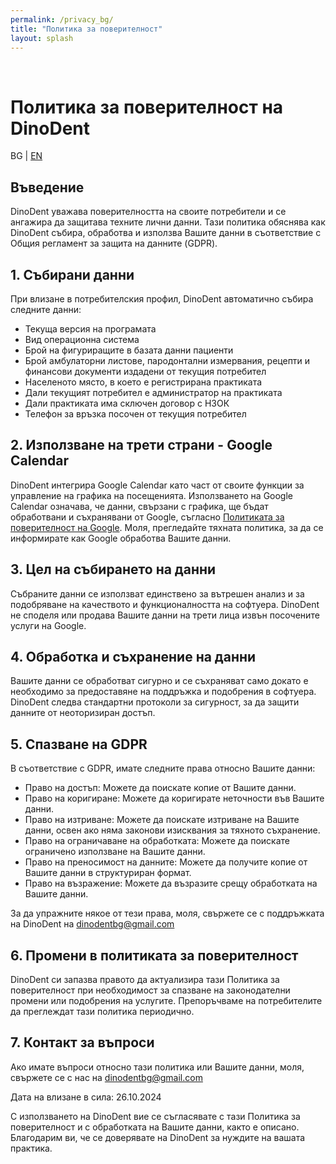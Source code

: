 ```yaml
---
permalink: /privacy_bg/
title: "Политика за поверителност"
layout: splash
---
```

<br>



# Политика за поверителност на DinoDent 
BG | [EN](/privacy_en)


## Въведение

DinoDent уважава поверителността на своите потребители и се ангажира да защитава техните лични данни. Тази политика обяснява как DinoDent събира, обработва и използва Вашите данни в съответствие с Общия регламент за защита на данните (GDPR).

## 1. Събирани данни

При влизане в потребителския профил, DinoDent автоматично събира следните данни:

- Текуща версия на програмата
- Вид операционна система
- Брой на фигуриращите в базата данни пациенти
- Брой амбулаторни листове, пародонтални измервания, рецепти и финансови документи издадени от текущия потребител
- Населеното място, в което е регистрирана практиката
- Дали текущият потребител е администратор на практиката
- Дали практиката има сключен договор с НЗОК
- Телефон за връзка посочен от текущия потребител

## 2. Използване на трети страни - Google Calendar

DinoDent интегрира Google Calendar като част от своите функции за управление на графика на посещенията. Използването на Google Calendar означава, че данни, свързани с графика, ще бъдат обработвани и съхранявани от Google, съгласно [Политиката за поверителност на Google](https://policies.google.com/privacy?hl=bg). Моля, прегледайте тяхната политика, за да се информирате как Google обработва Вашите данни.

## 3. Цел на събирането на данни

Събраните данни се използват единствено за вътрешен анализ и за подобряване на качеството и функционалността на софтуера. DinoDent не споделя или продава Вашите данни на трети лица извън посочените услуги на Google.

## 4. Обработка и съхранение на данни

Вашите данни се обработват сигурно и се съхраняват само докато е необходимо за предоставяне на поддръжка и подобрения в софтуера. DinoDent следва стандартни протоколи за сигурност, за да защити данните от неоторизиран достъп.

## 5. Спазване на GDPR

В съответствие с GDPR, имате следните права относно Вашите данни:

- Право на достъп: Можете да поискате копие от Вашите данни.
- Право на коригиране: Можете да коригирате неточности във Вашите данни.
- Право на изтриване: Можете да поискате изтриване на Вашите данни, освен ако няма законови изисквания за тяхното съхранение.
- Право на ограничаване на обработката: Можете да поискате ограничено използване на Вашите данни.
- Право на преносимост на данните: Можете да получите копие от Вашите данни в структуриран формат.
- Право на възражение: Можете да възразите срещу обработката на Вашите данни.

За да упражните някое от тези права, моля, свържете се с поддръжката на DinoDent на [dinodentbg@gmail.com](mailto:dinodentbg@gmail.com)

## 6. Промени в политиката за поверителност

DinoDent си запазва правото да актуализира тази Политика за поверителност при необходимост за спазване на законодателни промени или подобрения на услугите. Препоръчваме на потребителите да преглеждат тази политика периодично.

## 7. Контакт за въпроси

Ако имате въпроси относно тази политика или Вашите данни, моля, свържете се с нас на [dinodentbg@gmail.com](mailto:dinodentbg@gmail.com)

Дата на влизане в сила: 26.10.2024

С използването на DinoDent вие се съгласявате с тази Политика за поверителност и с обработката на Вашите данни, както е описано. Благодарим ви, че се доверявате на DinoDent за нуждите на вашата практика.